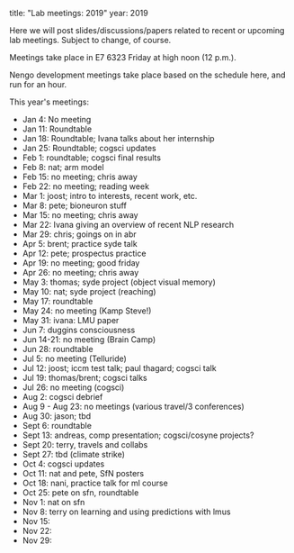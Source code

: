 title: "Lab meetings: 2019"
year: 2019

Here we will post slides/discussions/papers related to recent or upcoming lab meetings. Subject to change, of course.

Meetings take place in E7 6323 Friday at high noon (12 p.m.).

Nengo development meetings take place based on the schedule here, and run for an hour.

This year's meetings:

* Jan 4: No meeting
* Jan 11: Roundtable
* Jan 18: Roundtable; Ivana talks about her internship
* Jan 25: Roundtable; cogsci updates
* Feb 1: roundtable; cogsci final results
* Feb 8: nat; arm model
* Feb 15: no meeting; chris away 
* Feb 22: no meeting; reading week
* Mar 1: joost; intro to interests, recent work, etc.
* Mar 8: pete; bioneuron stuff
* Mar 15: no meeting; chris away
* Mar 22: Ivana giving an overview of recent NLP research
* Mar 29: chris; goings on in abr
* Apr 5: brent; practice syde talk
* Apr 12: pete; prospectus practice
* Apr 19: no meeting; good friday
* Apr 26: no meeting; chris away
* May 3: thomas; syde project (object visual memory)
* May 10: nat; syde project (reaching)
* May 17: roundtable
* May 24: no meeting (Kamp Steve!)
* May 31: ivana: LMU paper
* Jun 7: duggins consciousness
* Jun 14-21: no meeting (Brain Camp)
* Jun 28: roundtable
* Jul 5: no meeting (Telluride)
* Jul 12: joost; iccm test talk; paul thagard; cogsci talk
* Jul 19: thomas/brent; cogsci talks
* Jul 26: no meeting (cogsci)
* Aug 2: cogsci debrief
* Aug 9 - Aug 23: no meetings (various travel/3 conferences)
* Aug 30: jason; tbd
* Sept 6: roundtable
* Sept 13: andreas, comp presentation; cogsci/cosyne projects?
* Sept 20: terry, travels and collabs
* Sept 27: tbd (climate strike)
* Oct 4: cogsci updates
* Oct 11: nat and pete, SfN posters
* Oct 18: nani, practice talk for ml course
* Oct 25: pete on sfn, roundtable
* Nov 1: nat on sfn
* Nov 8: terry on learning and using predictions with lmus
* Nov 15: 
* Nov 22: 
* Nov 29: 



